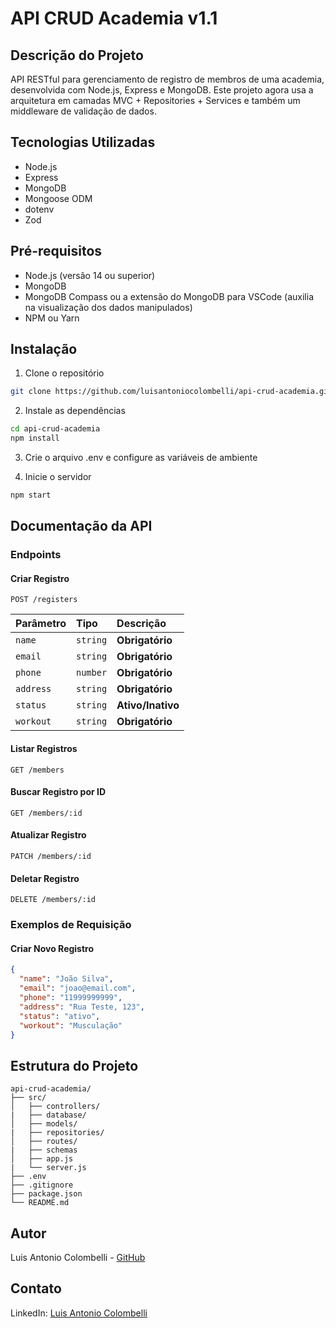 # API CRUD Academia v1.1

## Descrição do Projeto

API RESTful para gerenciamento de registro de membros de uma academia, desenvolvida com Node.js, Express e MongoDB.
Este projeto agora usa a arquitetura em camadas MVC + Repositories + Services e também um middleware de validação de dados.

## Tecnologias Utilizadas

- Node.js
- Express
- MongoDB
- Mongoose ODM
- dotenv
- Zod

## Pré-requisitos

- Node.js (versão 14 ou superior)
- MongoDB
- MongoDB Compass ou a extensão do MongoDB para VSCode (auxilia na visualização dos dados manipulados)
- NPM ou Yarn

## Instalação

1. Clone o repositório

```bash
git clone https://github.com/luisantoniocolombelli/api-crud-academia.git
```

2. Instale as dependências

```bash
cd api-crud-academia
npm install
```

3. Crie o arquivo .env e configure as variáveis de ambiente

4. Inicie o servidor

```bash
npm start
```

## Documentação da API

### Endpoints

#### Criar Registro

```http
POST /registers
```

| Parâmetro | Tipo     | Descrição         |
| :-------- | :------- | :---------------- |
| `name`    | `string` | **Obrigatório**   |
| `email`   | `string` | **Obrigatório**   |
| `phone`   | `number` | **Obrigatório**   |
| `address` | `string` | **Obrigatório**   |
| `status`  | `string` | **Ativo/Inativo** |
| `workout` | `string` | **Obrigatório**   |

#### Listar Registros

```http
GET /members
```

#### Buscar Registro por ID

```http
GET /members/:id
```

#### Atualizar Registro

```http
PATCH /members/:id
```

#### Deletar Registro

```http
DELETE /members/:id
```

### Exemplos de Requisição

#### Criar Novo Registro

```json
{
  "name": "João Silva",
  "email": "joao@email.com",
  "phone": "11999999999",
  "address": "Rua Teste, 123",
  "status": "ativo",
  "workout": "Musculação"
}
```

## Estrutura do Projeto

```
api-crud-academia/
├── src/
│   ├── controllers/
|   ├── database/
│   ├── models/
|   ├── repositories/
│   ├── routes/
|   ├── schemas
│   ├── app.js
|   └── server.js
├── .env
├── .gitignore
├── package.json
└── README.md
```

## Autor

Luis Antonio Colombelli - [GitHub](https://github.com/luisantoniocolombelli)

## Contato

LinkedIn: [Luis Antonio Colombelli](https://linkedin.com/in/luisantoniocolombelli)
